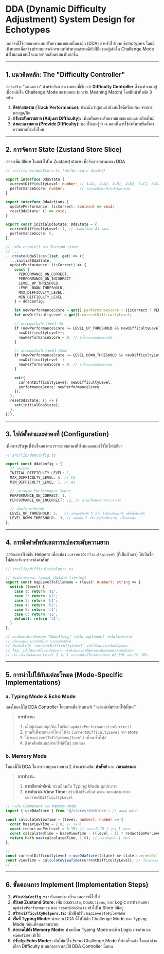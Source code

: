 # DDA (Dynamic Difficulty Adjustment) System Design for Echotypes

เอกสารนี้ใช้ออกแบบระบบปรับความยากแบบไดนามิก (DDA) สำหรับโปรเจค Echotypes โดยมีเป้าหมายเพื่อสร้างประสบการณ์การเล่นที่ท้าทายและพอดีกับฝีมือของผู้เล่นใน Challenge Mode ทำให้เกมน่าสนใจและอยากกลับมาเล่นซ้ำมากขึ้น

---

## 1. แนวคิดหลัก: The "Difficulty Controller"

เราจะสร้าง "แกนกลาง" สำหรับจัดการความยากที่เรียกว่า **Difficulty Controller** ซึ่งจะทำงานอยู่เบื้องหลังใน Challenge Mode ของทุกเกม (ยกเว้น Meaning Match) โดยมีหน้าที่หลัก 3 อย่าง:

1.  **ติดตามผลงาน (Track Performance):** ประเมินว่าผู้เล่นกำลังเล่นได้ดีหรือแย่ลง จากการตอบถูก/ผิด
2.  **ปรับระดับความยาก (Adjust Difficulty):** เพิ่มหรือลดระดับความยากของเกมแบบเรียลไทม์
3.  **ส่งมอบความยาก (Provide Difficulty):** บอกให้เกมรู้ว่า ณ ตอนนี้ควรใช้คำศัพท์หรือตั้งค่าความยากที่ระดับไหน

---

## 2. การจัดการ State (Zustand Store Slice)

เราจะเพิ่ม Slice ใหม่เข้าไปใน Zustand store เพื่อจัดการสถานะของ DDA

```typescript
// src/stores/ddaStore.ts (หรือไฟล์ store ที่คุณมีอยู่)

export interface DdaState {
  currentDifficultyLevel: number; // 1=A1, 2=A2, 3=B1, 4=B2, 5=C1, 6=C2
  performanceScore: number;       // คะแนนลับสำหรับวัดฟอร์มการเล่น
}

export interface DdaActions {
  updatePerformance: (isCorrect: boolean) => void;
  resetDdaState: () => void;
}

export const initialDdaState: DdaState = {
  currentDifficultyLevel: 1, // เริ่มต้นที่ระดับ A1 เสมอ
  performanceScore: 0,
};

// ภายใน create() ของ Zustand store
// ...
...create<DdaSlice>((set, get) => ({
  ...initialDdaState,
  updatePerformance: (isCorrect) => {
    const { 
      PERFORMANCE_ON_CORRECT, 
      PERFORMANCE_ON_INCORRECT, 
      LEVEL_UP_THRESHOLD, 
      LEVEL_DOWN_THRESHOLD, 
      MAX_DIFFICULTY_LEVEL, 
      MIN_DIFFICULTY_LEVEL 
    } = ddaConfig;

    let newPerformanceScore = get().performanceScore + (isCorrect ? PERFORMANCE_ON_CORRECT : PERFORMANCE_ON_INCORRECT);
    let newDifficultyLevel = get().currentDifficultyLevel;

    // ตรวจสอบเงื่อนไข Level Up
    if (newPerformanceScore >= LEVEL_UP_THRESHOLD && newDifficultyLevel < MAX_DIFFICULTY_LEVEL) {
      newDifficultyLevel++;
      newPerformanceScore = 0; // รีเซ็ตคะแนนเมื่อเลเวลอัพ
    }

    // ตรวจสอบเงื่อนไข Level Down
    if (newPerformanceScore <= LEVEL_DOWN_THRESHOLD && newDifficultyLevel > MIN_DIFFICULTY_LEVEL) {
      newDifficultyLevel--;
      newPerformanceScore = 0; // รีเซ็ตคะแนนเมื่อเลเวลลด
    }

    set({ 
      currentDifficultyLevel: newDifficultyLevel,
      performanceScore: newPerformanceScore
    });
  },
  resetDdaState: () => {
    set(initialDdaState);
  },
})),
```

---

## 3. ไฟล์ตั้งค่าและค่าคงที่ (Configuration)

เพื่อการปรับจูนที่ง่ายในอนาคต เราจะแยกค่าคงที่ทั้งหมดออกมาไว้ในไฟล์เดียว

```typescript
// src/lib/ddaConfig.ts

export const ddaConfig = {
  // ค่าเริ่มต้น
  INITIAL_DIFFICULTY_LEVEL: 1,
  MAX_DIFFICULTY_LEVEL: 6, // C2
  MIN_DIFFICULTY_LEVEL: 1, // A1

  // การคำนวณ Performance Score
  PERFORMANCE_ON_CORRECT: 1,
  PERFORMANCE_ON_INCORRECT: -2, // การลงโทษควรหนักกว่ารางวัล

  // เงื่อนไขการปรับระดับ
  LEVEL_UP_THRESHOLD: 5,   // ตอบถูกติดกัน 5 ครั้ง (หรือเทียบเท่า) เพื่อเลื่อนระดับ
  LEVEL_DOWN_THRESHOLD: -3, // ตอบผิด 2 ครั้ง (หรือเทียบเท่า) เพื่อลดระดับ
};
```

---

## 4. การดึงคำศัพท์และการแปลงระดับความยาก

เราต้องการฟังก์ชัน Helpers เพื่อแปลง `currentDifficultyLevel` (ที่เป็นตัวเลข) ไปเป็นชื่อไฟล์และจัดการการดึงคำศัพท์

```typescript
// src/lib/difficultyHelpers.ts

// ฟังก์ชันแปลงระดับ (ตัวเลข) เป็นชื่อไฟล์ (string)
export const mapLevelToFileName = (level: number): string => {
  switch (level) {
    case 1: return 'a1';
    case 2: return 'a2';
    case 3: return 'b1';
    case 4: return 'b2';
    case 5: return 'c1';
    case 6: return 'c2';
    default: return 'a1';
  }
};

// แนวคิดการดึงคำศัพท์แบบ "Smoothing" (ยังไม่ implement จริงในโค้ดตัวอย่าง)
// เมื่อเกมต้องการคำศัพท์ใหม่ จะเรียกฟังก์ชันนี้
// ฟังก์ชันนี้จะใช้ `currentDifficultyLevel` เพื่อไปดึงคำมาจากไฟล์ที่ถูกต้อง
// Tip: เพื่อให้การเปลี่ยนระดับนุ่มนวล อาจมีการผสมคำศัพท์จากระดับก่อนหน้าเข้ามาเล็กน้อย
// เช่น เมื่อเพิ่งเลื่อนจาก Level 2 ไป 3 อาจจะสุ่มให้มีโอกาสเจอคำจาก A2 30% และ B1 70%
```

---

## 5. การนำไปใช้กับแต่ละโหมด (Mode-Specific Implementations)

### a. Typing Mode & Echo Mode

สองโหมดนี้ใช้ DDA Controller โดยตรงเพื่อกำหนดว่า "จะดึงคำศัพท์จากไฟล์ไหน"

> **การทำงาน:**
> 1. เมื่อผู้เล่นตอบถูก/ผิด ให้เรียก `updatePerformance(isCorrect)`
> 2. ทุกครั้งที่จะแสดงคำใหม่ ให้ดึง `currentDifficultyLevel` จาก store
> 3. ใช้ `mapLevelToFileName(level)` เพื่อหาชื่อไฟล์
> 4. ดึงคำศัพท์แบบสุ่มจากไฟล์นั้นๆ มาแสดง

### b. Memory Mode

โหมดนี้ใช้ DDA ในการควบคุมความยาก 2 ส่วนพร้อมกัน: **คำศัพท์** และ **เวลาแสดงผล**

> **การทำงาน:**
> 1. **การเลือกคำศัพท์:** ทำเหมือนกับ Typing Mode ทุกประการ
> 2. **การคำนวณ View Time:** สร้างฟังก์ชันเพื่อคำนวณเวลาแสดงผลจาก `currentDifficultyLevel`

```typescript
// ภายใน Component ของ Memory Mode
import { useDdaStore } from '@/stores/ddaStore'; // สมมติ path

const calculateViewTime = (level: number): number => {
  const baseViewTime = 2.0; // วินาที
  const reductionPerLevel = 0.15; // ลดลง 0.15 วิ ทุกๆ 1 เลเวล
  const calculatedTime = baseViewTime - ((level - 1) * reductionPerLevel);
  return Math.max(calculatedTime, 1.0); // เวลาต่ำสุดคือ 1 วินาที
};

// ...
const currentDifficultyLevel = useDdaStore((state) => state.currentDifficultyLevel);
const viewTime = calculateViewTime(currentDifficultyLevel); // ได้เวลาแสดงผลแบบไดนามิก
// ...
```

---

## 6. ขั้นตอนการ Implement (Implementation Steps)

1.  **สร้าง `ddaConfig.ts`:** คัดลอกค่าคงที่จากเอกสารนี้ไปใส่
2.  **อัปเดต Zustand Store:** เพิ่ม `DdaState`, `DdaActions`, และ Logic การทำงานของ `updatePerformance` และ `resetDdaState` เข้าไปใน Store ที่มีอยู่
3.  **สร้าง `difficultyHelpers.ts`:** เพิ่มฟังก์ชัน `mapLevelToFileName`
4.  **เริ่มที่ Typing Mode:** นำระบบ DDA นี้ไปใช้กับ Challenge Mode ของ Typing Mode ก่อนเพื่อทดสอบระบบ
5.  **ต่อยอดไปยัง Memory Mode:** ทำเหมือน Typing Mode แต่เพิ่ม Logic การคำนวณ `viewTime` เข้าไป
6.  **ปรับปรุง Echo Mode:** กลับไปแก้ไข Echo Challenge Mode ที่ทำเสร็จแล้ว โดยเอาส่วนเลือก Difficulty แบบเก่าออก และใช้ DDA Controller นี้แทน